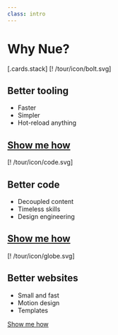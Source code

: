```yaml
---
class: intro
---
```


# Why Nue?

[.cards.stack]
  [! /tour/icon/bolt.svg]
  ## Better tooling
  - Faster
  - Simpler
  - Hot-reload anything

  [Show me how](/tour/1-tooling/speed.html)
  ---

  [! /tour/icon/code.svg]
  ## Better code
  - Decoupled content
  - Timeless skills
  - Design engineering

  [Show me how](/tour/2-code/content.html)
  ---

  [! /tour/icon/globe.svg]
  ## Better websites
  - Small and fast
  - Motion design
  - Templates

  [Show me how](/tour/3-websites/size.html)
